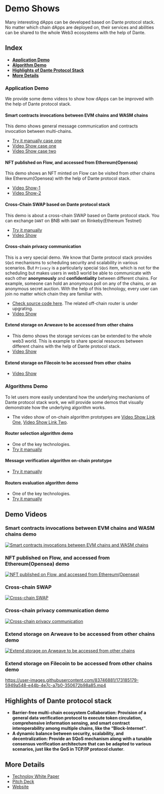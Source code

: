 # Demo Shows

Many interesting dApps can be developed based on Dante protocol stack. No matter which chain dApps are deployed on, their services and abilities can be shared to the whole Web3 ecosystems with the help of Dante.

## Index
* **[Application Demo](#application-demo)**
* **[Algorithm Demo](#algorithms-demo)**
* **[Highlights of Dante Protocol Stack](#highlights-of-dante-protocol-stack)**
* **[More Details](#more-details)**

### Application Demo

We provide some demo videos to show how dApps can be improved with the help of Dante protocol stack.

#### **Smart contracts invocations between EVM chains and WASM chains**
This demo shows general message communication and contracts invocation between multi-chains.
 * [Try it manually case one](https://github.com/dantenetwork/cross-chain-demo/tree/v0.2.0)
 * [Video Show case one](https://donachaka.s3.us-west-2.amazonaws.com/show+case/Prototype_Multichain_SmartContract_invocation.mp4)
 * [Video Show case two](#smart-contracts-invocations-between-evm-chains-and-wasm-chains-demo)
#### **NFT published on Flow, and accessed from Ethereum(Opensea)**
This demo shows an NFT minted on Flow can be visited from other chains like Ethereum(Opensea) with the help of Dante protocol stack.
 * [Video Show-1](https://donachaka.s3.us-west-2.amazonaws.com/show+case/PunStar+Demo.mp4)
 * [Video Show-2](#nft-published-on-flow-and-accessed-from-ethereumopensea-demo)
#### **Cross-Chain SWAP based on Dante protocol stack**
This demo is about a cross-chain SWAP based on Dante protocol stack. You can exchange `DANT` on BNB with `DANT` on Rinkeby(Ethereum Testnet)
 * [Try it manually](https://demo-swap-theta.vercel.app/)
 * [Video Show](#cross-chain-swap)
#### **Cross-chain privacy communication**
This is a very special demo. We know that Dante protocol stack provides `SQoS` mechanisms to scheduling security and scalability in various scenarios. But `Privacy` is a particularly special `SQoS` item, which is not for the scheduling but makes users in web3 world be able to communicate with each other **anonymously** and **confidentiality** between different chains. For example, someone can hold an anonymous poll on any of the chains, or an anonymous secret auction. With the help of this technology, every user can join no matter which chain they are familiar with.
 * [Check source code here](https://github.com/dantenetwork/Privacy-Cross-Chain-Demo/tree/main/Anonymous). The related off-chain router is under upgrating.
 * [Video Show](#cross-chain-privacy-communication-demo)
#### **Extend storage on Arweave to be accessed from other chains**
 * This demo shows the storage services can be extended to the whole web3 world. This is example to share special resources between different chains with the help of Dante protocol stack.
 * [Video Show](#extend-storage-on-arweave-to-be-accessed-from-other-chains-demo)
#### **Extend storage on Filecoin to be accessed from other chains**
 * [Video Show](#extend-storage-on-filecoin-to-be-accessed-from-other-chains-demo)


### Algorithms Demo

To let users more easily understand how the underlying mechanisms of Dante protocol stack work, we will provide some demos that visually demonstrate how the underlying algorithm works.

* The video show of on-chain algorithm prototypes are [Video Show Link One](https://www.youtube.com/watch?v=N5Kjo1xW_X0), [Video Show Link Two](https://donachaka.s3.us-west-2.amazonaws.com/show+case/Algorithm+prototypes_Selection_Verification_Evaluation.mp4).
#### **Router selection algorithm demo**
 * One of the key technologies.
 * [Try it manually](https://github.com/dantenetwork/algoritm-prototype#router-selection)
#### **Message verification algorithm on-chain prototype**
* [Try it manually](https://github.com/dantenetwork/algoritm-prototype#message-verification)
#### **Routers evaluation algorithm demo**
 * One of the key technologies.
 * [Try it manually](https://github.com/dantenetwork/Routers-Evaluation-Demo)

## Demo Videos
### Smart contracts invocations between EVM chains and WASM chains demo
[![Smart contracts invocations between EVM chains and WASM chains](https://github.com/dantenetwork/Demo-Show/blob/main/image/Smart%20contracts%20invocations%20between%20EVM%20chains%20and%20WASM%20chains.png)](https://donachaka.s3.us-west-2.amazonaws.com/show+case/basic+functions.mp4)


### NFT published on Flow, and accessed from Ethereum(Opensea) demo
[![NFT published on Flow, and accessed from Ethereum(Opensea)](https://github.com/dantenetwork/Demo-Show/blob/main/image/NFT%20published%20on%20Flow%2C%20and%20accessed%20from%20Ethereum.png)](https://donachaka.s3.us-west-2.amazonaws.com/show+case/NFT+on+Flow+extends+to+Opensea.mp4)


### Cross-chain SWAP
[![Cross-chain SWAP](https://github.com/dantenetwork/Demo-Show/blob/main/image/cross%20chain%20swap.jpg)](https://donachaka.s3.us-west-2.amazonaws.com/show+case/Dante+Swap.mp4)

### Cross-chain privacy communication demo
[![Cross-chain privacy communication](https://github.com/dantenetwork/Demo-Show/blob/main/image/Cross-chain%20privacy%20communication.png)](https://donachaka.s3.us-west-2.amazonaws.com/show+case/AnonymousDemo.mp4)


### Extend storage on Arweave to be accessed from other chains demo
[![Extend storage on Arweave to be accessed from other chains](https://github.com/dantenetwork/Demo-Show/blob/main/image/Extend%20storage%20on%20Arweave%20to%20be%20accessed%20from%20other%20chains.png)](https://donachaka.s3.us-west-2.amazonaws.com/show+case/Special+router+serves+for+storage+on+Arweave.mp4)


### Extend storage on Filecoin to be accessed from other chains demo
https://user-images.githubusercontent.com/83746881/173185179-5949a548-e44b-4e7c-a7b0-350672b98a85.mp4


## Highlights of Dante protocol stack
* **Barrier-free multi-chain ecosystem Collaboration: Provision of a general data verification protocol to execute token circulation, comprehensive information sensing, and smart contract interoperability among multiple chains, like the “Block-Internet”**.
* **A dynamic balance between security, scalability, and decentralization: Provide an SQoS mechanism along with a tunable consensus verification architecture that can be adapted to various scenarios, just like the QoS in TCP/IP protocol cluster**.

## More Details
* [Technoloy White Paper](https://github.com/dantenetwork/Pitch-Deck/blob/main/Dante%20Network%EF%BC%9AThe%20_Internet%20protocol%20stack_%20of%20Web3.pdf)
* [Pitch Deck](https://github.com/dantenetwork/Pitch-Deck/blob/main/Dante%20Pitch%20Deck.pdf)
* [Website](https://www.dantechain.com/)
